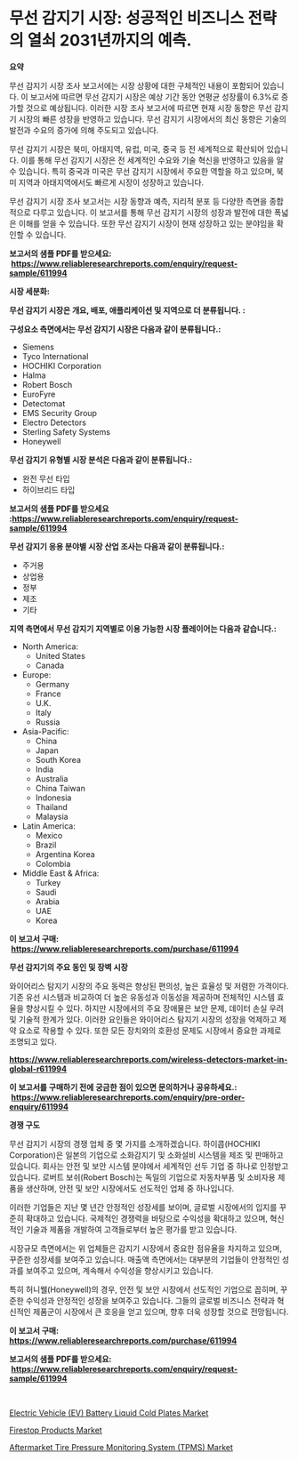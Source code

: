 <p><h1>무선 감지기 시장: 성공적인 비즈니스 전략의 열쇠 2031년까지의 예측.</h1></p><p><strong>요약</strong></p>
<p><p>무선 감지기 시장 조사 보고서에는 시장 상황에 대한 구체적인 내용이 포함되어 있습니다. 이 보고서에 따르면 무선 감지기 시장은 예상 기간 동안 연평균 성장률이 6.3%로 증가할 것으로 예상됩니다. 이러한 시장 조사 보고서에 따르면 현재 시장 동향은 무선 감지기 시장의 빠른 성장을 반영하고 있습니다. 무선 감지기 시장에서의 최신 동향은 기술의 발전과 수요의 증가에 의해 주도되고 있습니다.</p><p>무선 감지기 시장은 북미, 아태지역, 유럽, 미국, 중국 등 전 세계적으로 확산되어 있습니다. 이를 통해 무선 감지기 시장은 전 세계적인 수요와 기술 혁신을 반영하고 있음을 알 수 있습니다. 특히 중국과 미국은 무선 감지기 시장에서 주요한 역할을 하고 있으며, 북미 지역과 아태지역에서도 빠르게 시장이 성장하고 있습니다.</p><p>무선 감지기 시장 조사 보고서는 시장 동향과 예측, 지리적 분포 등 다양한 측면을 종합적으로 다루고 있습니다. 이 보고서를 통해 무선 감지기 시장의 성장과 발전에 대한 폭넓은 이해를 얻을 수 있습니다. 또한 무선 감지기 시장이 현재 성장하고 있는 분야임을 확인할 수 있습니다.</p></p>
<p><strong>보고서의 샘플 PDF를 받으세요: &nbsp;<a href="https://www.reliableresearchreports.com/enquiry/request-sample/611994">https://www.reliableresearchreports.com/enquiry/request-sample/611994</a></strong></p>
<p><strong>시장 세분화:</strong></p>
<p><strong> 무선 감지기 시장은 개요, 배포, 애플리케이션 및 지역으로 더 분류됩니다. :</strong></p>
<p><strong>구성요소 측면에서는 무선 감지기 시장은 다음과 같이 분류됩니다.:</strong></p>
<p><ul><li>Siemens</li><li>Tyco International</li><li>HOCHIKI Corporation</li><li>Halma</li><li>Robert Bosch</li><li>EuroFyre</li><li>Detectomat</li><li>EMS Security Group</li><li>Electro Detectors</li><li>Sterling Safety Systems</li><li>Honeywell</li></ul></p>
<p><strong> 무선 감지기 유형별 시장 분석은 다음과 같이 분류됩니다.:</strong></p>
<p><ul><li>완전 무선 타입</li><li>하이브리드 타입</li></ul></p>
<p><strong>보고서의 샘플 PDF를 받으세요 :<a href="https://www.reliableresearchreports.com/enquiry/request-sample/611994">https://www.reliableresearchreports.com/enquiry/request-sample/611994</a></strong></p>
<p><strong> 무선 감지기 응용 분야별 시장 산업 조사는 다음과 같이 분류됩니다.:</strong></p>
<p><ul><li>주거용</li><li>상업용</li><li>정부</li><li>제조</li><li>기타</li></ul></p>
<p><strong>지역 측면에서 무선 감지기 지역별로 이용 가능한 시장 플레이어는 다음과 같습니다.:</strong></p>
<p><ul>
    <li>
        North America:
        <ul>
            <li>United States</li>
            <li>Canada</li>
        </ul>
    </li>
    <li>
        Europe:
        <ul>
            <li>Germany</li>
            <li>France</li>
            <li>U.K.</li>
            <li>Italy</li>
            <li>Russia</li>
        </ul>
    </li>
    <li>
        Asia-Pacific:
        <ul>
            <li>China</li>
            <li>Japan</li>
            <li>South Korea</li>
            <li>India</li>
            <li>Australia</li>
            <li>China Taiwan</li>
            <li>Indonesia</li>
            <li>Thailand</li>
            <li>Malaysia</li>
        </ul>
    </li>
    <li>
        Latin America:
        <ul>
            <li>Mexico</li>
            <li>Brazil</li>
            <li>Argentina Korea</li>
            <li>Colombia</li>
        </ul>
    </li>
    <li>
        Middle East & Africa:
        <ul>
            <li>Turkey</li>
            <li>Saudi</li>
            <li>Arabia</li>
            <li>UAE</li>
            <li>Korea</li>
        </ul>
    </li>
    </ul></p>
<p><strong>이 보고서 구매: &nbsp;<a href="https://www.reliableresearchreports.com/purchase/611994">https://www.reliableresearchreports.com/purchase/611994</a></strong></p>
<p><strong>무선 감지기의 주요 동인 및 장벽 시장</strong></p>
<p><p>와이어리스 탐지기 시장의 주요 동력은 향상된 편의성, 높은 효율성 및 저렴한 가격이다. 기존 유선 시스템과 비교하여 더 높은 유동성과 이동성을 제공하며 전체적인 시스템 효율을 향상시킬 수 있다. 하지만 시장에서의 주요 장애물은 보안 문제, 데이터 손실 우려 및 기술적 한계가 있다. 이러한 요인들은 와이어리스 탐지기 시장의 성장을 억제하고 제약 요소로 작용할 수 있다. 또한 모든 장치와의 호환성 문제도 시장에서 중요한 과제로 조명되고 있다.</p></p>
<p><strong><a href="https://www.reliableresearchreports.com/wireless-detectors-market-in-global-r611994">https://www.reliableresearchreports.com/wireless-detectors-market-in-global-r611994</a></strong></p>
<p><strong>이 보고서를 구매하기 전에 궁금한 점이 있으면 문의하거나 공유하세요.: &nbsp;<a href="https://www.reliableresearchreports.com/enquiry/pre-order-enquiry/611994">https://www.reliableresearchreports.com/enquiry/pre-order-enquiry/611994</a></strong></p>
<p><strong>경쟁 구도</strong></p>
<p><p>무선 감지기 시장의 경쟁 업체 중 몇 가지를 소개하겠습니다. 하이콥(HOCHIKI Corporation)은 일본의 기업으로 소화감지기 및 소화설비 시스템을 제조 및 판매하고 있습니다. 회사는 안전 및 보안 시스템 분야에서 세계적인 선두 기업 중 하나로 인정받고 있습니다. 로버트 보쉬(Robert Bosch)는 독일의 기업으로 자동차부품 및 소비자용 제품을 생산하며, 안전 및 보안 시장에서도 선도적인 업체 중 하나입니다.</p><p>이러한 기업들은 지난 몇 년간 안정적인 성장세를 보이며, 글로벌 시장에서의 입지를 꾸준히 확대하고 있습니다. 국제적인 경쟁력을 바탕으로 수익성을 확대하고 있으며, 혁신적인 기술과 제품을 개발하여 고객들로부터 높은 평가를 받고 있습니다.</p><p>시장규모 측면에서는 위 업체들은 감지기 시장에서 중요한 점유율을 차지하고 있으며, 꾸준한 성장세를 보여주고 있습니다. 매출액 측면에서는 대부분의 기업들이 안정적인 성과를 보여주고 있으며, 계속해서 수익성을 향상시키고 있습니다.</p><p>특히 허니웰(Honeywell)의 경우, 안전 및 보안 시장에서 선도적인 기업으로 꼽히며, 꾸준한 수익성과 안정적인 성장을 보여주고 있습니다. 그들의 글로벌 비즈니스 전략과 혁신적인 제품군이 시장에서 큰 호응을 얻고 있으며, 향후 더욱 성장할 것으로 전망됩니다.</p></p>
<p><strong>이 보고서 구매: &nbsp; <a href="https://www.reliableresearchreports.com/purchase/611994">https://www.reliableresearchreports.com/purchase/611994</a></strong></p>
<p><strong>보고서의 샘플 PDF를 받으세요: &nbsp;<a href="https://www.reliableresearchreports.com/enquiry/request-sample/611994">https://www.reliableresearchreports.com/enquiry/request-sample/611994</a></strong><strong></strong></p>
<p>&nbsp;</p>
<p><p><a href="https://issuu.com/reportprime-2/docs/electric-vehicle-ev-battery-liquid-cold-plates-mar">Electric Vehicle (EV) Battery Liquid Cold Plates Market</a></p><p><a href="https://spotless-saver-8fd.notion.site/Firestop-Products-Market-Size-Focuses-on-Market-Dynamics-In-Depth-Analysis-and-Future-Projections-o-e54c59720e21481d80f6c096f0fe966a">Firestop Products Market</a></p><p><a href="https://issuu.com/reportprime-2/docs/aftermarket-tire-pressure-monitoring-system-tpms-m">Aftermarket Tire Pressure Monitoring System (TPMS) Market</a></p></p>